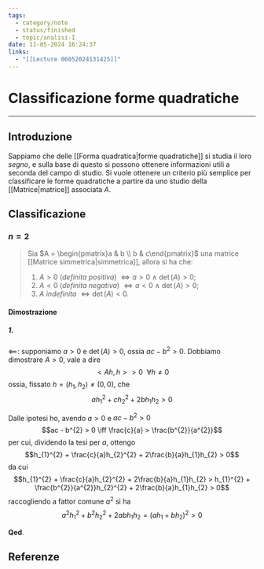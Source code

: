 ```yaml
---
tags:
  - category/note
  - status/finished
  - topic/analisi-I
date: 11-05-2024 16:24:37
links:
  - "[[Lecture 06052024131425]]"
---
```

# Classificazione forme quadratiche
---
## Introduzione
Sappiamo che delle [[Forma quadratica|forme quadratiche]] si studia il loro _segno_, e sulla base di questo si possono ottenere informazioni utili a seconda del campo di studio.
Si vuole ottenere un criterio più semplice per classificare le forme quadratiche a partire da uno studio della [[Matrice|matrice]] associata $A$.

## Classificazione
### $n = 2$
> Sia $A = \begin{pmatrix}a & b \\ b & c\end{pmatrix}$ una matrice [[Matrice simmetrica|simmetrica]], allora si ha che:
> 1. $A > 0$ (_definita positiva_) $\iff a > 0 \ \land \ \det(A) > 0$;
> 2. $A < 0$ (_definita negativa_) $\iff a < 0 \ \land \ \det(A) > 0$;
> 3. $A$ _indefinita_ $\iff \det(A) < 0$.

#### Dimostrazione
##### 1.
$\impliedby$: supponiamo $a > 0$ e $\det(A) > 0$, ossia $ac - b^{2} > 0$. Dobbiamo dimostrare $A > 0$, vale a dire
$$<Ah, h> > 0 \ \ \forall h \neq 0$$
ossia, fissato $h = (h_{1}, h_{2}) \neq (0, 0)$, che
$$ah_{1}^{2} + ch_{2}^{2} + 2bh_{1}h_{2} > 0$$

Dalle ipotesi ho, avendo $a > 0$ e $ac-b^{2} > 0$
$$ac - b^{2} > 0 \iff \frac{c}{a} > \frac{b^{2}}{a^{2}}$$
per cui, dividendo la tesi per $a$, ottengo
$$h_{1}^{2} + \frac{c}{a}h_{2}^{2} + 2\frac{b}{a}h_{1}h_{2} > 0$$
da cui
$$h_{1}^{2} + \frac{c}{a}h_{2}^{2} + 2\frac{b}{a}h_{1}h_{2} > h_{1}^{2} + \frac{b^{2}}{a^{2}}h_{2}^{2} + 2\frac{b}{a}h_{1}h_{2} > 0$$
raccogliendo a fattor comune $a^{2}$ si ha
$$a^{2}h_{1}^{2} + b^{2}h_{2}^{2} + 2abh_{1}h_{2} = (ah_{1} + bh_{2})^{2} > 0$$

**Qed**.

## Referenze